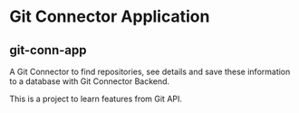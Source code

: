 # Git Connector Application
## git-conn-app

A Git Connector to find repositories, see details and save these information to a database with Git Connector Backend.

This is a project to learn features from Git API.
